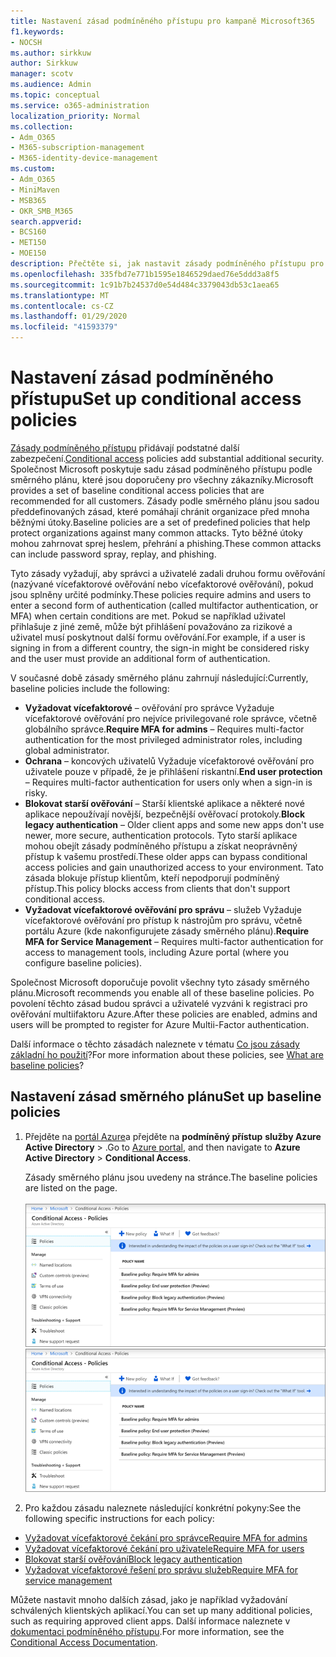 ```yaml
---
title: Nastavení zásad podmíněného přístupu pro kampaně Microsoft365
f1.keywords:
- NOCSH
ms.author: sirkkuw
author: Sirkkuw
manager: scotv
ms.audience: Admin
ms.topic: conceptual
ms.service: o365-administration
localization_priority: Normal
ms.collection:
- Adm_O365
- M365-subscription-management
- M365-identity-device-management
ms.custom:
- Adm_O365
- MiniMaven
- MSB365
- OKR_SMB_M365
search.appverid:
- BCS160
- MET150
- MOE150
description: Přečtěte si, jak nastavit zásady podmíněného přístupu pro kampaně Microsoft 365.
ms.openlocfilehash: 335fbd7e771b1595e1846529daed76e5ddd3a8f5
ms.sourcegitcommit: 1c91b7b24537d0e54d484c3379043db53c1aea65
ms.translationtype: MT
ms.contentlocale: cs-CZ
ms.lasthandoff: 01/29/2020
ms.locfileid: "41593379"
---
```

# <a name="set-up-conditional-access-policies"></a><span data-ttu-id="0b86c-103">Nastavení zásad podmíněného přístupu</span><span class="sxs-lookup"><span data-stu-id="0b86c-103">Set up conditional access policies</span></span>

<span data-ttu-id="0b86c-104">[Zásady podmíněného přístupu](https://docs.microsoft.com/azure/active-directory/conditional-access/overview) přidávají podstatné další zabezpečení.</span><span class="sxs-lookup"><span data-stu-id="0b86c-104">[Conditional access](https://docs.microsoft.com/azure/active-directory/conditional-access/overview) policies add substantial additional security.</span></span> <span data-ttu-id="0b86c-105">Společnost Microsoft poskytuje sadu zásad podmíněného přístupu podle směrného plánu, které jsou doporučeny pro všechny zákazníky.</span><span class="sxs-lookup"><span data-stu-id="0b86c-105">Microsoft provides a set of baseline conditional access policies that are recommended for all customers.</span></span> <span data-ttu-id="0b86c-106">Zásady podle směrného plánu jsou sadou předdefinovaných zásad, které pomáhají chránit organizace před mnoha běžnými útoky.</span><span class="sxs-lookup"><span data-stu-id="0b86c-106">Baseline policies are a set of predefined policies that help protect organizations against many common attacks.</span></span> <span data-ttu-id="0b86c-107">Tyto běžné útoky mohou zahrnovat sprej heslem, přehrání a phishing.</span><span class="sxs-lookup"><span data-stu-id="0b86c-107">These common attacks can include password spray, replay, and phishing.</span></span>

<span data-ttu-id="0b86c-108">Tyto zásady vyžadují, aby správci a uživatelé zadali druhou formu ověřování (nazývané vícefaktorové ověřování nebo vícefaktorové ověřování), pokud jsou splněny určité podmínky.</span><span class="sxs-lookup"><span data-stu-id="0b86c-108">These policies require admins and users to enter a second form of authentication (called multifactor authentication, or MFA) when certain conditions are met.</span></span> <span data-ttu-id="0b86c-109">Pokud se například uživatel přihlašuje z jiné země, může být přihlášení považováno za rizikové a uživatel musí poskytnout další formu ověřování.</span><span class="sxs-lookup"><span data-stu-id="0b86c-109">For example, if a user is signing in from a different country, the sign-in might be considered risky and the user must provide an additional form of authentication.</span></span> 

<span data-ttu-id="0b86c-110">V současné době zásady směrného plánu zahrnují následující:</span><span class="sxs-lookup"><span data-stu-id="0b86c-110">Currently, baseline policies include the following:</span></span>
- <span data-ttu-id="0b86c-111">**Vyžadovat vícefaktorové** &ndash; ověřování pro správce Vyžaduje vícefaktorové ověřování pro nejvíce privilegované role správce, včetně globálního správce.</span><span class="sxs-lookup"><span data-stu-id="0b86c-111">**Require MFA for admins** &ndash; Requires multi-factor authentication for the most privileged administrator roles, including global administrator.</span></span>
- <span data-ttu-id="0b86c-112">**Ochrana** &ndash; koncových uživatelů Vyžaduje vícefaktorové ověřování pro uživatele pouze v případě, že je přihlášení riskantní.</span><span class="sxs-lookup"><span data-stu-id="0b86c-112">**End user protection** &ndash; Requires multi-factor authentication for users only when a sign-in is risky.</span></span> 
- <span data-ttu-id="0b86c-113">**Blokovat starší ověřování** &ndash; Starší klientské aplikace a některé nové aplikace nepoužívají novější, bezpečnější ověřovací protokoly.</span><span class="sxs-lookup"><span data-stu-id="0b86c-113">**Block legacy authentication** &ndash; Older client apps and some new apps don't use newer, more secure, authentication protocols.</span></span> <span data-ttu-id="0b86c-114">Tyto starší aplikace mohou obejít zásady podmíněného přístupu a získat neoprávněný přístup k vašemu prostředí.</span><span class="sxs-lookup"><span data-stu-id="0b86c-114">These older apps can bypass conditional access policies and gain unauthorized access to your environment.</span></span> <span data-ttu-id="0b86c-115">Tato zásada blokuje přístup klientům, kteří nepodporují podmíněný přístup.</span><span class="sxs-lookup"><span data-stu-id="0b86c-115">This policy blocks access from clients that don't support conditional access.</span></span> 
- <span data-ttu-id="0b86c-116">**Vyžadovat vícefaktorové ověřování pro správu** &ndash; služeb Vyžaduje vícefaktorové ověřování pro přístup k nástrojům pro správu, včetně portálu Azure (kde nakonfigurujete zásady směrného plánu).</span><span class="sxs-lookup"><span data-stu-id="0b86c-116">**Require MFA for Service Management** &ndash; Requires multi-factor authentication for access to management tools, including Azure portal (where you configure baseline policies).</span></span> 

<span data-ttu-id="0b86c-117">Společnost Microsoft doporučuje povolit všechny tyto zásady směrného plánu.</span><span class="sxs-lookup"><span data-stu-id="0b86c-117">Microsoft recommends you enable all of these baseline policies.</span></span> <span data-ttu-id="0b86c-118">Po povolení těchto zásad budou správci a uživatelé vyzváni k registraci pro ověřování multiifaktoru Azure.</span><span class="sxs-lookup"><span data-stu-id="0b86c-118">After these policies are enabled, admins and users will be prompted to register for Azure Multii-Factor authentication.</span></span>

<span data-ttu-id="0b86c-119">Další informace o těchto zásadách naleznete v tématu [Co jsou zásady základní ho použití](https://docs.microsoft.com/azure/active-directory/conditional-access/concept-baseline-protection)?</span><span class="sxs-lookup"><span data-stu-id="0b86c-119">For more information about these policies, see [What are baseline policies](https://docs.microsoft.com/azure/active-directory/conditional-access/concept-baseline-protection)?</span></span>


## <a name="set-up-baseline-policies"></a><span data-ttu-id="0b86c-120">Nastavení zásad směrného plánu</span><span class="sxs-lookup"><span data-stu-id="0b86c-120">Set up baseline policies</span></span>

1. <span data-ttu-id="0b86c-121">Přejděte na [portál Azure](https://portal.azure.com)a přejděte na **podmíněný přístup** **služby Azure Active Directory** \> .</span><span class="sxs-lookup"><span data-stu-id="0b86c-121">Go to [Azure portal](https://portal.azure.com), and then navigate to **Azure Active Directory** \> **Conditional Access**.</span></span>
    
    <span data-ttu-id="0b86c-122">Zásady směrného plánu jsou uvedeny na stránce.</span><span class="sxs-lookup"><span data-stu-id="0b86c-122">The baseline policies are listed on the page.</span></span> <br/> <br/>
    <span data-ttu-id="0b86c-123">![Stránka, která obsahuje seznam zásad směrného plánu pro podmíněný přístup.](media/baslinepolicies.png)</span><span class="sxs-lookup"><span data-stu-id="0b86c-123">![Page that lists baseline policies for conditional access.](media/baslinepolicies.png)</span></span>
1. <span data-ttu-id="0b86c-124">Pro každou zásadu naleznete následující konkrétní pokyny:</span><span class="sxs-lookup"><span data-stu-id="0b86c-124">See the following specific instructions for each policy:</span></span>

  - [<span data-ttu-id="0b86c-125">Vyžadovat vícefaktorové čekání pro správce</span><span class="sxs-lookup"><span data-stu-id="0b86c-125">Require MFA for admins</span></span>](https://docs.microsoft.com/azure/active-directory/conditional-access/howto-baseline-protect-administrators)
- [<span data-ttu-id="0b86c-126">Vyžadovat vícefaktorové čekání pro uživatele</span><span class="sxs-lookup"><span data-stu-id="0b86c-126">Require MFA for users</span></span>](https://docs.microsoft.com/azure/active-directory/conditional-access/howto-baseline-protect-end-users)  
 - [<span data-ttu-id="0b86c-127">Blokovat starší ověřování</span><span class="sxs-lookup"><span data-stu-id="0b86c-127">Block legacy authentication</span></span>](https://docs.microsoft.com/azure/active-directory/conditional-access/howto-baseline-protect-legacy-auth)
  - [<span data-ttu-id="0b86c-128">Vyžadovat vícefaktorové řešení pro správu služeb</span><span class="sxs-lookup"><span data-stu-id="0b86c-128">Require MFA for service management</span></span>](https://docs.microsoft.com/azure/active-directory/conditional-access/howto-baseline-protect-azure)

<span data-ttu-id="0b86c-129">Můžete nastavit mnoho dalších zásad, jako je například vyžadování schválených klientských aplikací.</span><span class="sxs-lookup"><span data-stu-id="0b86c-129">You can set up many additional policies, such as requiring approved client apps.</span></span> <span data-ttu-id="0b86c-130">Další informace naleznete v [dokumentaci podmíněného přístupu](https://docs.microsoft.com/azure/active-directory/conditional-access/).</span><span class="sxs-lookup"><span data-stu-id="0b86c-130">For more information, see the [Conditional Access Documentation](https://docs.microsoft.com/azure/active-directory/conditional-access/).</span></span>
